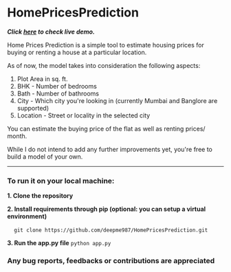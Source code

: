# HomePricesPrediction

***Click [here](https://homepricesprediction.herokuapp.com/) to check live demo.***

Home Prices Prediction is a simple tool to estimate housing prices for buying or renting a house at a particular location.

As of now, the model takes into consideration the following aspects:
1. Plot Area in sq. ft.
2. BHK - Number of bedrooms
3. Bath - Number of bathrooms
4. City - Which city you're looking in (currently Mumbai and Banglore are supported)
5. Location - Street or locality in the selected city

You can estimate the buying price of the flat as well as renting prices/ month.

While I do not intend to add any further improvements yet, you're free to build a model of your own.

---

### To run it on your local machine:

**1. Clone the repository**

**2. Install requirements through pip (optional: you can setup a virtual environment)**
   
&nbsp;&nbsp;&nbsp;&nbsp;`git clone https://github.com/deepme987/HomePricesPrediction.git`
   
**3. Run the app.py file**
    `python app.py`
    
### Any bug reports, feedbacks or contributions are appreciated
